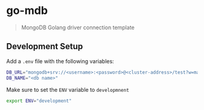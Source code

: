 # go-mdb

> MongoDB Golang driver connection template

## Development Setup

Add a `.env` file with the following variables:

```bash
DB_URL="mongodb+srv://<username>:<password>@<cluster-address>/test?w=majority"
DB_NAME="<db name>"
```

Make sure to set the `ENV` variable to `developmnent`

```bash
export ENV="development"
```
